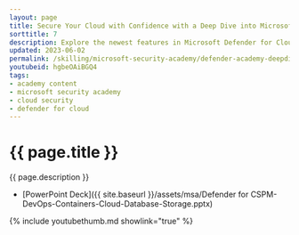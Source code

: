```yaml
---
layout: page
title: Secure Your Cloud with Confidence with a Deep Dive into Microsoft Defender for Cloud
sorttitle: 7
description: Explore the newest features in Microsoft Defender for Cloud, including Cloud Security Posture Management (CSPM) and Defender for DevOps. Additionally, dive into some of the lesser-known Defender products, including Defender for Containers, Defender for Databases, and Defender for Storage.
updated: 2023-06-02
permalink: /skilling/microsoft-security-academy/defender-academy-deepdive
youtubeid: hgbeOAiBGQ4
tags: 
- academy content
- microsoft security academy
- cloud security
- defender for cloud
---
```


# {{ page.title }}

{{ page.description }}

* [PowerPoint Deck]({{ site.baseurl }}/assets/msa/Defender for CSPM-DevOps-Containers-Cloud-Database-Storage.pptx)

{% include youtubethumb.md showlink="true" %}